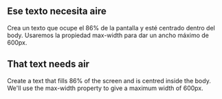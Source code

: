 ## Ese texto necesita aire

Crea un texto que ocupe el 86% de la pantalla y esté centrado dentro del body. Usaremos la propiedad max-width para dar un ancho máximo de 600px.

## That text needs air

Create a text that fills 86% of the screen and is centred inside the body. We'll use the max-width property to give a maximum width of 600px.
